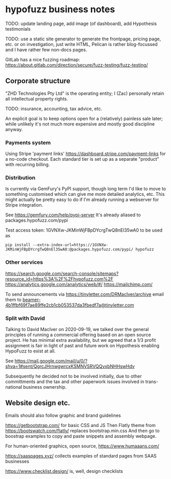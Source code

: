 # hypofuzz business notes

TODO: update landing page, add image (of dashboard), add Hypothesis testimonials

TODO: use a static site generator to generate the frontpage, pricing page, etc.
or on investigation, just write HTML, Pelican is rather blog-focussed and I have
rather few non-docs pages.

GitLab has a nice fuzzing roadmap:
https://about.gitlab.com/direction/secure/fuzz-testing/fuzz-testing/


## Corporate structure

"ZHD Technologies Pty Ltd" is the operating entity; I (Zac) personally retain all
intellectual property rights.

TODO: insurance, accounting, tax advice, etc.


An explicit goal is to keep options open for a (relatively) painless sale later;
while unlikely it's not much more expensive and mostly good discipline anyway.



### Payments system

Using Stripe 'payment links' https://dashboard.stripe.com/payment-links
for a no-code checkout.  Each standard tier is set up as a separate "product"
with recurring billing.


### Distribution

Is currently via GemFury's PyPI support, though long term I'd like to move to something
customised which can give me more detailed analytics, etc.  This might actually be
pretty easy to do if I'm already running a webserver for Stripe integration.

See https://gemfury.com/help/pypi-server
It's already aliased to packages.hypofuzz.com/pypi

Test access token: 1GVNXw-JKMinWjFBpDYcrgTwQ8nEl35wA0 to be used as

    pip install --extra-index-url=https://1GVNXw-JKMinWjFBpDYcrgTwQ8nEl35wA0:@packages.hypofuzz.com/pypi/ hypofuzz


### Other services

https://search.google.com/search-console/sitemaps?resource_id=https%3A%2F%2Fhypofuzz.com%2F
https://analytics.google.com/analytics/web/#/
https://mailchimp.com/


To send announcements via https://tinyletter.com/DRMacIver/archive
email them to beamer-4b1ffbf69f7ae89ffe2cb1cb053537da3fbedf7a@tinyletter.com


### Split with David

Talking to David MacIver on 2020-09-19, we talked over the general principles of running
a commercial offering based on an open source project.  He has minimal extra availability,
but we agreed that a 1/3 profit assignment is fair in light of past and future work
on Hypothesis enabling HypoFuzz to exist at all.

See https://mail.google.com/mail/u/0/?shva=1#sent/QgrcJHrnwgwrcxKSMNVSRVQQvxbNHHswHdv

Subsequently he decided not to be involved initially, due to other committments and the
tax and other paperwork issues involved in trans-national business ownership.



## Website design etc.

Emails should also follow graphic and brand guidelines

https://getbootstrap.com/ for basic CSS and JS
Then Flatly theme from https://bootswatch.com/flatly/ replaces bootstrap.min.css
And then go to boostrap examples to copy and paste snippets and assembly webpage.

For human-oriented graphics, open source, https://www.humaaans.com/

https://saaspages.xyz/ collects examples of standard pages from SAAS businesses

https://www.checklist.design/ is, well, design checklists
